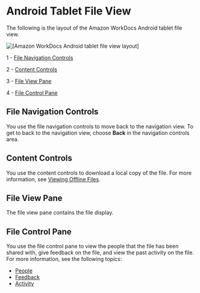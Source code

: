 # Android Tablet File View<a name="android_document_view"></a>

The following is the layout of the Amazon WorkDocs Android tablet file view\.

![\[Amazon WorkDocs Android tablet file view layout\]](http://docs.aws.amazon.com/workdocs/latest/userguide/images/android_document_layout.png)

1 \- [File Navigation Controls](#android_file_nav_controls)

2 \- [Content Controls](#android_file_content_controls)

3 \- [File View Pane](#android_file_view_pane)

4 \- [File Control Pane](#android_file_control_pane)

## File Navigation Controls<a name="android_file_nav_controls"></a>

You use the file navigation controls to move back to the navigation view\. To get to back to the navigation view, choose **Back** in the navigation controls area\. 

## Content Controls<a name="android_file_content_controls"></a>

You use the content controls to download a local copy of the file\. For more information, see [Viewing Offline Files](android_offline_files.md)\.

## File View Pane<a name="android_file_view_pane"></a>

The file view pane contains the file display\.

## File Control Pane<a name="android_file_control_pane"></a>

You use the file control pane to view the people that the file has been shared with, give feedback on the file, and view the past activity on the file\. For more information, see the following topics:
+ [People](client_help.md#client_people)
+ [Feedback](client_help.md#client_feedback)
+ [Activity](client_help.md#client_activity)